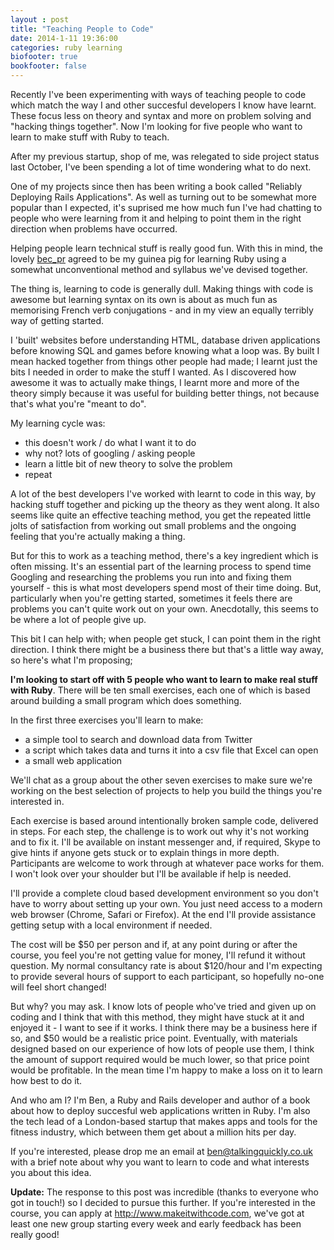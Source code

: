 ```yaml
---
layout : post
title: "Teaching People to Code"
date: 2014-1-11 19:36:00
categories: ruby learning
biofooter: true 
bookfooter: false
---
```

Recently I've been experimenting with ways of teaching people to code which match the way I and other succesful developers I know have learnt. These focus less on theory and syntax and more on problem solving and "hacking things together". Now I'm looking for five people who want to learn to make stuff with Ruby to teach.

After my previous startup, shop of me, was relegated to side project status last October, I've been spending a lot of time wondering what to do next.

 One of my projects since then has been writing a book called "Reliably Deploying Rails Applications". As well as turning out to be somewhat more popular than I expected, it's suprised me how much fun I've had chatting to people who were learning from it and helping to point them in the right direction when problems have occurred.

 Helping people learn technical stuff is really good fun. With this in
mind, the lovely <a href="http://www.twitter.com/bec_pr" target="_blank">bec_pr</a> agreed to be my guinea pig for learning Ruby using a somewhat unconventional method and syllabus we've devised together.

 The thing is, learning to code is generally dull. Making things with code is awesome but learning syntax on its own is about as much fun as memorising French verb conjugations - and in my view an equally terribly way of getting started.

 I 'built' websites before understanding HTML, database driven applications before knowing SQL and games before knowing what a loop was. By built I mean hacked together from things other people had made; I learnt just the bits I needed in order to make the stuff I wanted. As I discovered how awesome it was to actually make things, I learnt more and more of the theory simply because it was useful for building better things, not because that's what you're "meant to do". 

 My learning cycle was:
 
 * this doesn't work / do what I want it to do
 * why not? lots of googling / asking people
 * learn a little bit of new theory to solve the problem
 * repeat

A lot of the best developers I've worked with learnt to code in this way, by hacking stuff together and picking up the theory as they went along. It also seems like quite an effective teaching method, you get the repeated little jolts of satisfaction from working out small problems and the ongoing feeling that you're actually making a thing.

But for this to work as a teaching method, there's a key ingredient which is often missing. It's an essential part of the learning process to spend time Googling and researching the problems you run into and fixing them yourself - this is what most developers spend most of their time doing. But, particularly when you're getting started, sometimes it feels there are problems you can't quite work out on your own. Anecdotally, this seems to be where a lot of people give up.

This bit I can help with; when people get stuck, I can point them in the right direction. I think there might be a business there but that's a little way away, so here's what I'm proposing;

**I'm looking to start off with 5 people who want to learn to make real stuff with Ruby**. There will be ten small exercises, each one of which is based around building a small program which does something. 

In the first three exercises you'll learn to make:

* a simple tool to search and download data from Twitter
* a script which takes data and turns it into a csv file that Excel can open
* a small web application

We'll chat as a group about the other seven exercises to make sure we're working on the best selection of projects to help you build the things you're interested in.

Each exercise is based around intentionally broken sample code, delivered in steps. For each step, the challenge is to work out why it's not working and to fix it. I'll be available on instant messenger and, if required, Skype to give hints if anyone gets stuck or to explain things in more depth. Participants are welcome to work through at whatever pace works for them. I won't look over your shoulder but I'll be available if help is needed.

I'll provide a complete cloud based development environment so you don't have to worry about setting up your own. You just need access to a modern web browser (Chrome, Safari or Firefox). At the end I'll provide assistance getting setup with a local environment if needed.

The cost will be $50 per person and if, at any point during or after the course, you feel you're not getting value for money, I'll refund it without question. My normal consultancy rate is about $120/hour and I'm expecting to provide several hours of support to each participant, so hopefully no-one will feel short changed!

But why? you may ask. I know lots of people who've tried and given up on coding and I think that with this method, they might have stuck at it and enjoyed it - I want to see if it works. I think there may be a business here if so, and $50 would be a realistic price point. Eventually, with materials designed based on our experience of how lots of people use them, I think the amount of support required would be much lower, so that price point would be profitable. In the mean time I'm happy to make a loss on it to learn how best to do it.

And who am I? I'm Ben, a Ruby and Rails developer and author of a book about how to deploy succesful web applications written in Ruby. I'm also the tech lead of a London-based startup that makes apps and tools for the fitness industry, which between them get about a million hits per day.

If you're interested, please drop me an email at <a href="mailto:ben@talkingquickly.co.uk">ben@talkingquickly.co.uk</a> with a brief note about why you want to learn to code and what interests you about this idea.

__Update:__ The response to this post was incredible (thanks to everyone who got in touch!) so I decided to pursue this further. If you're interested in the course, you can apply at <http://www.makeitwithcode.com>, we've got at least one new group starting every week and early feedback has been really good!